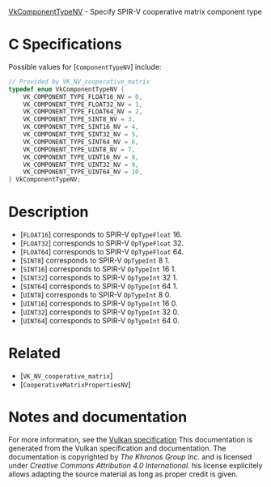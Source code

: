 [VkComponentTypeNV](https://www.khronos.org/registry/vulkan/specs/1.3-extensions/man/html/VkComponentTypeNV.html) - Specify SPIR-V cooperative matrix component type

# C Specifications
Possible values for [`ComponentTypeNV`] include:
```c
// Provided by VK_NV_cooperative_matrix
typedef enum VkComponentTypeNV {
    VK_COMPONENT_TYPE_FLOAT16_NV = 0,
    VK_COMPONENT_TYPE_FLOAT32_NV = 1,
    VK_COMPONENT_TYPE_FLOAT64_NV = 2,
    VK_COMPONENT_TYPE_SINT8_NV = 3,
    VK_COMPONENT_TYPE_SINT16_NV = 4,
    VK_COMPONENT_TYPE_SINT32_NV = 5,
    VK_COMPONENT_TYPE_SINT64_NV = 6,
    VK_COMPONENT_TYPE_UINT8_NV = 7,
    VK_COMPONENT_TYPE_UINT16_NV = 8,
    VK_COMPONENT_TYPE_UINT32_NV = 9,
    VK_COMPONENT_TYPE_UINT64_NV = 10,
} VkComponentTypeNV;
```

# Description
- [`FLOAT16`] corresponds to SPIR-V `OpTypeFloat` 16.
- [`FLOAT32`] corresponds to SPIR-V `OpTypeFloat` 32.
- [`FLOAT64`] corresponds to SPIR-V `OpTypeFloat` 64.
- [`SINT8`] corresponds to SPIR-V `OpTypeInt` 8 1.
- [`SINT16`] corresponds to SPIR-V `OpTypeInt` 16 1.
- [`SINT32`] corresponds to SPIR-V `OpTypeInt` 32 1.
- [`SINT64`] corresponds to SPIR-V `OpTypeInt` 64 1.
- [`UINT8`] corresponds to SPIR-V `OpTypeInt` 8 0.
- [`UINT16`] corresponds to SPIR-V `OpTypeInt` 16 0.
- [`UINT32`] corresponds to SPIR-V `OpTypeInt` 32 0.
- [`UINT64`] corresponds to SPIR-V `OpTypeInt` 64 0.

# Related
- [`VK_NV_cooperative_matrix`]
- [`CooperativeMatrixPropertiesNV`]

# Notes and documentation
For more information, see the [Vulkan specification](https://www.khronos.org/registry/vulkan/specs/1.3-extensions/html/vkspec.html)
This documentation is generated from the Vulkan specification and documentation.
The documentation is copyrighted by *The Khronos Group Inc.* and is licensed under *Creative Commons Attribution 4.0 International*.
his license explicitely allows adapting the source material as long as proper credit is given.
        